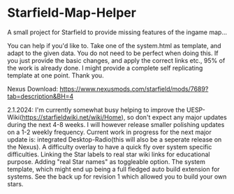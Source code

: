 # Starfield-Map-Helper
A small project for Starfield to provide missing features of the ingame map...

You can help if you'd like to. Take one of the system.html as template, and adapt to the given data. You do not need to be perfect when doing this. If you just provide the basic changes, and apply the correct links etc., 95% of the work is already done. I might provide a complete self replicating template at one point. Thank you.

Nexus Download: https://www.nexusmods.com/starfield/mods/7689?tab=description&BH=4

2.1.2024: I'm currently somewhat busy helping to improve the UESP-Wiki(https://starfieldwiki.net/wiki/Home), so don't expect any major updates during the next 4-8 weeks. I will however release smaller polishing updates on a 1-2 weekly frequency. Current work in progress for the next major update is: integrated Desktop-Radio(this will also be a seperate release on the Nexus). A difficulty overlay to have a quick fly over system specific difficulties. Linking the Star labels to real star wiki links for educational purpose. Adding "real Star names" as toggleable option. The system template, which might end up being a full fledged auto build extension for systems. See the back up for revision 1 which allowed you to build your own stars.
